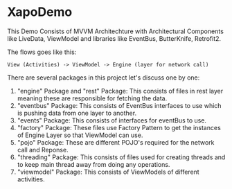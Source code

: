 # XapoDemo

This Demo Consists of MVVM Architechture with Architectural Components like LiveData, ViewModel and libraries like EventBus, ButterKnife, Retrofit2.

The flows goes like this:

    View (Activities) -> ViewModel -> Engine (layer for network call)

There are several packages in this project let's discuss one by one:

1. "engine" Package and "rest" Package: 
    This consists of files in rest layer meaning these are responsible for fetching the data.
2. "eventbus" Package: 
    This consists of EventBus interfaces to use which is pushing data from one layer to another.
3. "events" Package: 
    This consists of interfaces for eventBus to use.
4. "factory" Package:
    These files use Factory Pattern to get the instances of Engine Layer so that ViewModel can use.
5. "pojo" Package:
    These are different POJO's required for the network call and Reponse.
6. "threading" Package:
    This consists of files used for creating threads and to keep main thread away from doing any operations.
7. "viewmodel" Package:
    This consists of ViewModels of different activities.
